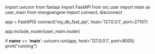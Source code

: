 import uvicorn
from fastapi import FastAPI
from src.user import main as user_main
from mongoengine import connect, disconnect

app = FastAPI()
connect('my_db_fast_api', host='127.0.0.1', port=27107)

app.include_router(user_main.router)

if __name__ == '__main__':
    uvicorn.run(app, host='127.0.0.1', port=8005)
    print("running")
